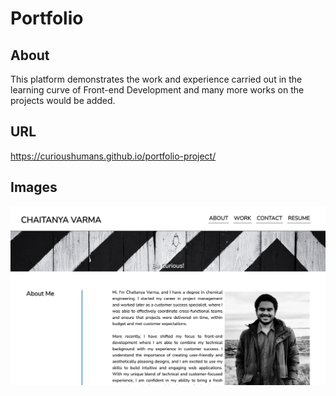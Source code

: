 # Portfolio

## About


This platform demonstrates the work and experience carried out in the learning curve of Front-end Development and many more works on the projects would be added.

## URL

https://curioushumans.github.io/portfolio-project/

## Images

![Portfolio screenshot](./images/Screenshot.png)